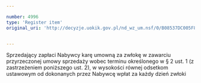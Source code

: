 ```yaml
---

number: 4996
type: 'Register item'
original_uri: 'http://decyzje.uokik.gov.pl/nd_wz_um.nsf/0/B08537DC005F827DC1257B95003A2302?OpenDocument'


---
```


Sprzedający zapłaci Nabywcy karę umowną za zwłokę w zawarciu przyrzeczonej umowy sprzedaży wobec terminu określonego w § 2 ust. 1 (z zastrzeżeniem poniższego ust. 2), w wysokości równej odsetkom ustawowym od dokonanych przez Nabywcę wpłat za każdy dzień zwłoki
